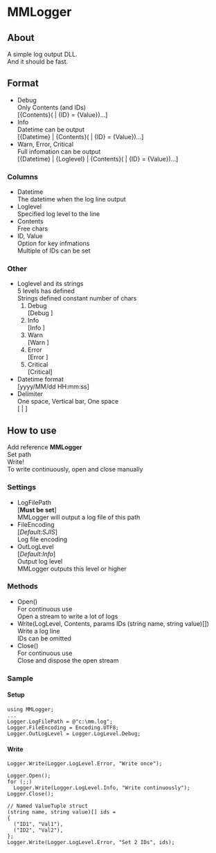 # MMLogger

## About

A simple log output DLL.  
And it should be fast.  

## Format

- Debug  
  Only Contents (and IDs)  
  [{Contents}( | {ID} = {Value})...]  
- Info  
  Datetime can be output  
  [{Datetime} | {Contents}( | {ID} = {Value})...]  
- Warn, Error, Critical  
  Full infomation can be output  
  [{Datetime} | {Loglevel} | {Contents}( | {ID} = {Value})...]  

### Columns

- Datetime  
  The datetime when the log line output  
- Loglevel  
  Specified log level to the line  
- Contents  
  Free chars  
- ID, Value  
  Option for key infmations  
  Multiple of IDs can be set  

### Other

- Loglevel and its strings  
  5 levels has defined  
  Strings defined constant number of chars  
  1. Debug  
    [Debug   ]  
  1. Info  
    [Info    ]  
  1. Warn  
    [Warn    ]  
  1. Error  
    [Error   ]  
  1. Critical  
    [Critical]  
- Datetime format  
  [yyyy/MM/dd HH:mm:ss]  
- Delimiter  
  One space, Vertical bar, One space  
  [ | ]  

## How to use

Add reference **MMLogger**  
Set path  
Write!  
To write continuously, open and close manually  

### Settings

- LogFilePath  
  [**Must be set**]  
  MMLogger will output a log file of this path  
- FileEncoding  
  [*Default:SJIS*]  
  Log file encoding  
- OutLogLevel  
  [*Default:Info*]  
  Output log level  
  MMLogger outputs this level or higher  

### Methods

- Open()  
  For continuous use  
  Open a stream to write a lot of logs  
- Write(LogLevel, Contents, params IDs (string name, string value)[])  
  Write a log line  
  IDs can be omitted  
- Close()  
  For continuous use  
  Close and dispose the open stream  

### Sample

#### Setup

~~~csharp:setting
using MMLogger;
...
Logger.LogFilePath = @"c:\mm.log";
Logger.FileEncoding = Encoding.UTF8;
Logger.OutLogLevel = Logger.LogLevel.Debug;
~~~

#### Write

~~~csharp:write once
Logger.Write(Logger.LogLevel.Error, "Write once");
~~~

~~~csharp:write continuous
Logger.Open();
for (;;)
  Logger.Write(Logger.LogLevel.Info, "Write continuously");
Logger.Close();
~~~

~~~csharp:set IDs
// Named ValueTuple struct
(string name, string value)[] ids = 
{
  ("ID1", "Val1"),
  ("ID2", "Val2"),
};
Logger.Write(Logger.LogLevel.Error, "Set 2 IDs", ids);
~~~
